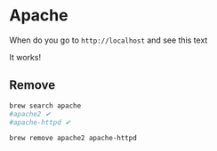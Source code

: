 # Apache

When do you go to `http://localhost` and see this text

It works!

## Remove

```bash
brew search apache
#apache2 ✔
#apache-httpd ✔
```

```bash
brew remove apache2 apache-httpd
```